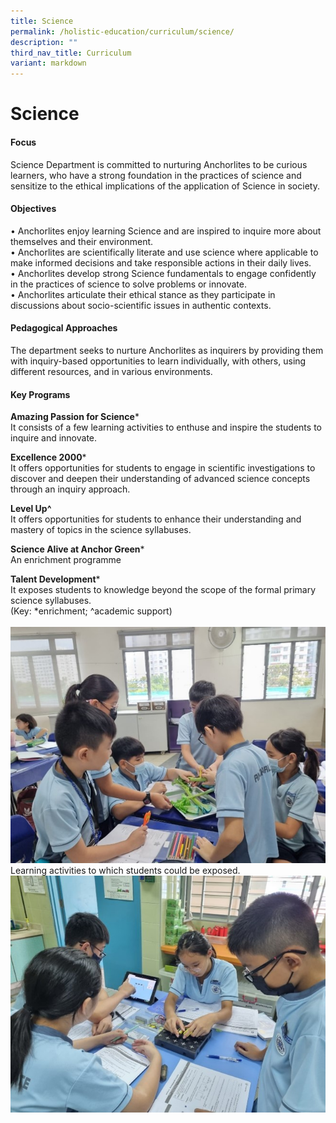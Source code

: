 ```yaml
---
title: Science
permalink: /holistic-education/curriculum/science/
description: ""
third_nav_title: Curriculum
variant: markdown
---
```

Science
=======

#### Focus

Science Department is committed to nurturing Anchorlites to be curious learners, who have a strong foundation in the practices of science and sensitize to the ethical implications of the application of Science in society.

####   Objectives  

•	Anchorlites enjoy learning Science and are inspired to inquire more about themselves and their environment.<br>
•	Anchorlites are scientifically literate and use science where applicable to make informed decisions and take responsible actions in their daily lives.<br>
•	Anchorlites develop strong Science fundamentals to engage confidently in the practices of science to solve problems or innovate.<br>
•	Anchorlites articulate their ethical stance as they participate in discussions about socio-scientific issues in authentic contexts.

#### Pedagogical Approaches
The department seeks to nurture Anchorlites as inquirers by providing them with inquiry-based opportunities to learn individually, with others, using different resources, and in various environments.

#### Key Programs

**Amazing Passion for Science***<br>
It consists of a few learning activities to enthuse and inspire the students to inquire and innovate. 

**Excellence 2000***<br>
It offers opportunities for students to engage in scientific investigations to discover and deepen their understanding of advanced science concepts through an inquiry approach. 

**Level Up^**<br>
It offers opportunities for students to enhance their understanding and mastery of topics in the science syllabuses.

**Science Alive at Anchor Green***<br>
An enrichment programme 

**Talent Development***<br>
It exposes students to knowledge beyond the scope of the formal primary science syllabuses.<br>
(Key: *enrichment; ^academic support)<br><br>
![](/images/Curriculum/Science/Science_Learning_Activities_1.jpg)
Learning activities to which students could be exposed.
![](/images/Curriculum/Science/Science_Learning_Activities_2.jpg)